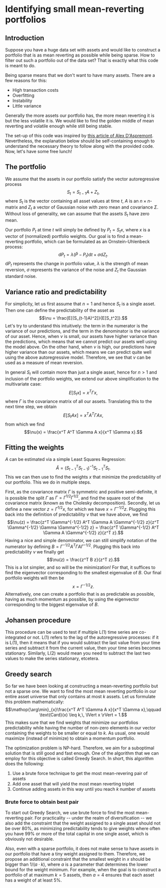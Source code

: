 # Identifying small mean-reverting portfolios

## Introduction
Suppose you have a huge data set with assets and would like to construct a portfolio that is as mean reverting as 
possible while being sparse. How to filter out such a portfolio out of the data set? That is exactly what this code is 
meant to do.

Being sparse means that we don't want to have many assets. There are a few reasons for this:
* High transaction costs
* Overfitting
* Instability
* Little variance

Generally the more assets our portfolio has, the more mean reverting it is but the less volatile it is. We would like to 
find the golden middle of mean reverting and volatile enough while still being stable.

The set-up of this code was inspired by [this article of Alex D'Aspremont](https://arxiv.org/pdf/0708.3048.pdf). Nevertheless, the explanation below should be
self-containing enough to understand the necessary theory to follow along with the provided code. Now,
let's have some free lunch!

## The portfolio
We assume that the assets in our portfolio satisfy the vector autoregressive process $$S_t = S_{t-1}A + Z_t,$$ where $S_t$
is the vector containing all asset values at time $t$, $A$ is an $n \times n$-matrix and $Z_t$ a vector of Gaussian noise
with zero mean and covariance $\Sigma$. Without loss of generality, we can assume that the assets $S_t$ have zero mean.

Our portfolio $P_t$ at time $t$ will simply be defined by $P_t = S_t x$, where $x$ is a vector of (normalized) portfolio 
weights. Our goal is to find a mean-reverting portfolio, which can be formulated as an Ornstein-Uhlenbeck process: $$\text{d}P_t
= \lambda (\tilde{P} - P_t) \text{d}t + \sigma \text{d}Z_t.$$ $\text{d}P_t$ represents the change in portfolio value, $\lambda$
is the strength of mean reversion, $\sigma$ represents the variance of the noise and $Z_t$ the Gaussian standard noise.

## Variance ratio and predictability

For simplicity, let us first assume that $n=1$ and hence $S_t$ is a single asset. Then one can define the predictability
of the asset as $$\nu = \frac{E[(S_{t-1}A)^2]}{E[S_t^2]}.$$ Let's try to understand this intuitively: the term in the 
numerator is the variance of our predictions, and the term in the denominator is the variance of our asset. Hence, when 
$\nu$ is small, our assets have higher variance than the predictions, which means that we cannot predict our assets well
using the model above. On the other hand, when $\nu$ is high, our predictions have higher variance than our assets, which
means we can predict quite well using the above autoregressive model. Therefore, we see that $\nu$ can be used as a measure
of mean reversion.

In general $S_t$ will contain more than just a single asset, hence for $n>1$ and inclusion of the portfolio weights, we extend our above simplification to the 
multivariate case: $$E[S_t x] = x^T \Gamma x,$$ where $\Gamma$ is the covariance matrix of all our assets. Translating
this to the next time step, we obtain $$E[S_t A x] = x^T A^T \Gamma A x,$$ from which we find $$\nu(x) = 
\frac{x^T A^T \Gamma A x}{x^T \Gamma x}.$$

## Fitting the weights
$A$ can be estimated via a simple Least Squares Regression: $$\hat{A} = (S_{t-1}^T S_{t-1})^{-1} S_{t-1}^T S_t.$$ This 
we can then use to find the weights $x$ that minimize the predictability of our portfolio. This we do in multiple steps.

First, as the covariance matrix $\Gamma$ is symmetric and positive semi-definite, it is possible the split $\Gamma$ as 
$\Gamma = \Gamma^{1/2} \Gamma^{1/2}$, and find the square root of the covariance matrix (known as the Cholesky decomposition). Secondly,
let us define a new vector $z = \Gamma^{1/2} x$, for which we have $x = \Gamma^{-1/2} z$. Plugging this back into the 
definition of predictability $\nu$ that we have above, we find $$\nu(z) = 
\frac{z^T \Gamma^{-1/2} A^T \Gamma A \Gamma^{-1/2} z}{z^T \Gamma^{-1/2} \Gamma \Gamma^{-1/2} z} = \frac{z^T \Gamma^{-1/2} A^T \Gamma A \Gamma^{-1/2} z}{z^T z}.$$ 
Having a nice and simple denominator, we can still simplify notation of the numerator by defining $B = 
\Gamma^{-1/2} A^T \Gamma A \Gamma^{-1/2}$. Plugging this back into predictability $\nu$ we finally get $$\nu(z) = 
\frac{z^T B z}{z^T z}.$$ This is a lot simpler, and so will be the minimization! For that, it suffices to find the 
eigenvector corresponding to the smallest eigenvalue of $B$. Our final portfolio weights will then be $$x = \Gamma^{-1/2} z.$$
Alternatively, one can create a portfolio that is as predictable as possible, having as much momentum as possible, by using the eigenvector corresponding 
to the biggest eigenvalue of $B$.

## Johansen procedure
This procedure can be used to test if multiple L(1) time series are co-integrated or not. L(1) refers to the lag of the
autoregressive processes: if it is L(1), then it means that if you would subtract the last value from your time series
and subtract it from the current value, then your time series becomes stationary. Similarly, L(2) would mean you need to 
subtract the last two values to make the series stationary, etcetera.

## Greedy search
So far we have been looking at constructing a mean-reverting portfolio but not a sparse one. We want to find the most mean
reverting portfolio in our entire asset universe that only contains at most $k$ assets. Let us formulate this problem 
mathematically: $$\mathop{\arg\min}_{x}\frac{x^T A^T \Gamma A x}{x^T \Gamma x},\qquad \text{Card}(x) \leq k,\, \lVert x \rVert = 1.$$
This makes sure that we find weights that minimize our portfolios predictability while having the number of non-zero elements
in our vector containing the weights to be smaller or equal to $k$. As usual, one would maximize (instead of minimize) to obtain
a momentum portfolio.

The optimization problem is NP-hard. Therefore, we aim for a suboptimal solution that is still good and fast enough. One 
of the algorithm that we can employ for this objective is called Greedy Search. In short, this algorithm does the following:

1. Use a brute force technique to get the most mean-revering pair of assets
2. Add one asset that will yield the most mean reverting triplet
3. Continue adding assets in this way until you reach $k$ number of assets

### Brute force to obtain best pair
To start out Greedy Search, we use brute force to find the most mean-reverting pair. For practicality -- under the realm of
diversification --  we also add the constraint that the weight assigned to a single asset should not be over 80%, as minimizing
predictability tends to give weights where often you have 99% or more of the total capital in one single asset, which is 
obviously not desirable. 

Also, even with a sparse portfolio, it does not make sense to have assets in our portfolio that have a tiny weight assigned 
to them. Therefore, we propose an additional constraint that the smallest weight in $x$ should be bigger than $1/(a \cdot k)$,
where $a$ is a parameter that determines the lower bound for the weight minimum. For example, when the goal is to construct
a portfolio of at maximum $k = 5$ assets, then $a=4$ ensures that each asset has a weight of at least 5%.

